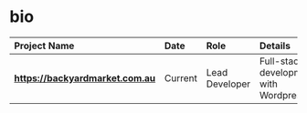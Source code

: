 # bio

| **Project Name** | **Date** | **Role** | **Details** |
| :--- | :--- | :--- | :--- |
| **https://backyardmarket.com.au** | Current | Lead Developer | Full-stack development with Wordpress |
